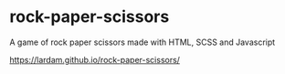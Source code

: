 # rock-paper-scissors
A game of rock paper scissors made with HTML, SCSS and Javascript

https://lardam.github.io/rock-paper-scissors/
